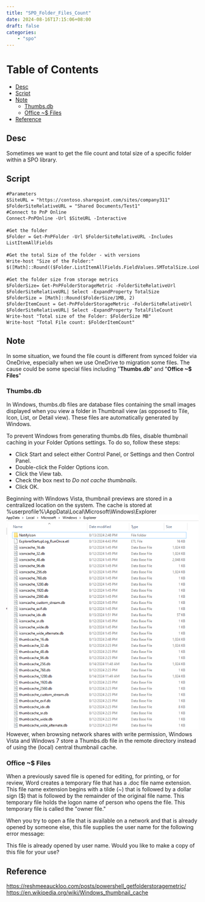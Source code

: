 ```yaml
---
title: "SPO_Folder_Files_Count"
date: 2024-08-16T17:15:06+08:00
draft: false
categories:
    - "spo"
---
```

# Table of Contents
- [Desc](#desc)
- [Script](#script)
- [Note](#note)
  - [Thumbs.db](#thumbsdb)
  - [Office ~$ Files](#office--files)
- [Reference](#reference)

## Desc
Sometimes we want to get the file count and total size of a specific folder within a SPO library.

## Script
    #Parameters
    $SiteURL = "https://contoso.sharepoint.com/sites/company311"
    $FolderSiteRelativeURL = "Shared Documents/Test1"
    #Connect to PnP Online
    Connect-PnPOnline -Url $SiteURL -Interactive

    #Get the folder
    $Folder = Get-PnPFolder -Url $FolderSiteRelativeURL -Includes ListItemAllFields

    #Get the total Size of the folder - with versions
    Write-host "Size of the Folder:" $([Math]::Round(($Folder.ListItemAllFields.FieldValues.SMTotalSize.LookupId/1KB),2))
    
    #Get the folder size from storage metrics
    $FolderSize= Get-PnPFolderStorageMetric -FolderSiteRelativeUrl $FolderSiteRelativeURL| Select -ExpandProperty TotalSize
    $FolderSize = [Math]::Round($FolderSize/1MB, 2)
    $FolderItemCount = Get-PnPFolderStorageMetric -FolderSiteRelativeUrl $FolderSiteRelativeURL| Select -ExpandProperty TotalFileCount
    Write-host "Total size of the Folder: $FolderSize MB"
    Write-host "Total File count: $FolderItemCount"

## Note
In some situation, we found the file count is different from synced folder via OneDrive, especially when we use OneDrive to migration some files. The cause could be some special files including "**Thumbs.db**" and "**Office ~$ Files**"

### Thumbs.db
In Windows, thumbs.db files are database files containing the small images displayed when you view a folder in Thumbnail view (as opposed to Tile, Icon, List, or Detail view). These files are automatically generated by Windows.

To prevent Windows from generating thumbs.db files, disable thumbnail caching in your Folder Options settings. To do so, follow these steps:

- Click Start and select either Control Panel, or Settings and then Control Panel. 
- Double-click the Folder Options icon.
- Click the View tab.
- Check the box next to *Do not cache thumbnails*.
- Click OK.

Beginning with Windows Vista, thumbnail previews are stored in a centralized location on the system. The cache is stored at %userprofile%\AppData\Local\Microsoft\Windows\Explorer
![alt text](image.png)
However, when browsing network shares with write permission, Windows Vista and Windows 7 store a Thumbs.db file in the remote directory instead of using the (local) central thumbnail cache.

### Office ~$ Files
When a previously saved file is opened for editing, for printing, or for review, Word creates a temporary file that has a .doc file name extension. This file name extension begins with a tilde (~) that is followed by a dollar sign ($) that is followed by the remainder of the original file name. This temporary file holds the logon name of person who opens the file. This temporary file is called the "owner file."

When you try to open a file that is available on a network and that is already opened by someone else, this file supplies the user name for the following error message:

This file is already opened by user name. Would you like to make a copy of this file for your use?
## Reference
https://reshmeeauckloo.com/posts/powershell_getfolderstoragemetric/
https://en.wikipedia.org/wiki/Windows_thumbnail_cache